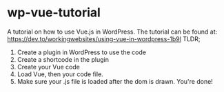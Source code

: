 # wp-vue-tutorial
A tutorial on how to use Vue.js in WordPress.
The tutorial can be found at: https://dev.to/workingwebsites/using-vue-in-wordpress-1b9l
TLDR; 
1. Create a plugin in WordPress to use the code
2. Create a shortcode in the plugin
3. Create your Vue code
4. Load Vue, then your code file.
5. Make sure your .js file is loaded after the dom is drawn.
You're done!
